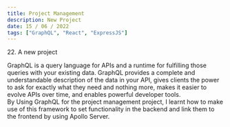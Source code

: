 ```yaml
---
title: Project Management
description: New Project
date: 15 / 06 / 2022
tags: ["GraphQL", "React", "ExpressJS"]
---
```


<p>22. A new project</p>


<p> GraphQL is a query language for APIs and a runtime for fulfilling those queries with your existing data. GraphQL provides a complete and understandable description of the data in your API, gives clients the power to ask for exactly what they need and nothing more, makes it easier to evolve APIs over time, and enables powerful developer tools.<br/>
By Using GraphQL for the project management project, I learnt how to make use of this framework to set functionality in the backend and link them to the frontend by using Apollo Server. 
</p>
